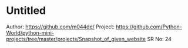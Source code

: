 # Untitled

Author: https://github.com/m044de/
Project: https://github.com/Python-World/python-mini-projects/tree/master/projects/Snapshot_of_given_website
SR No: 24